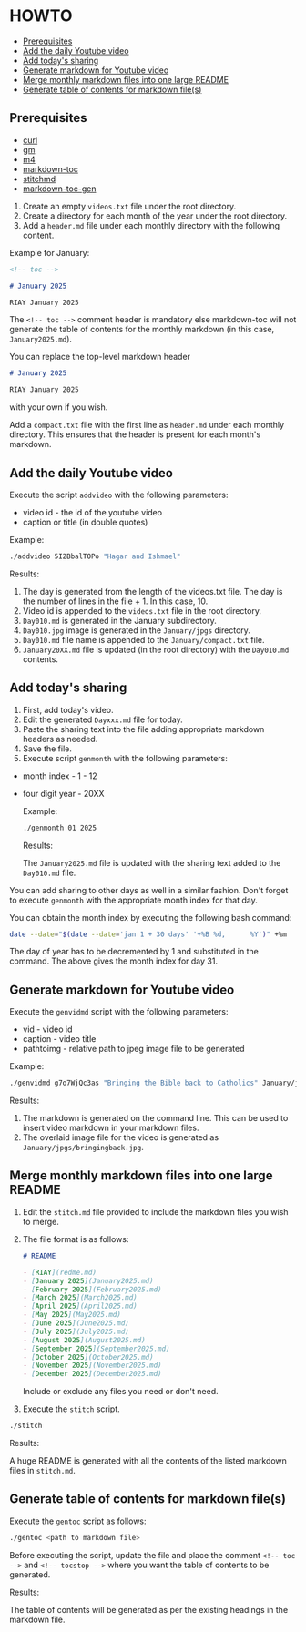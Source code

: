 # HOWTO

<!-- toc -->

- [Prerequisites](#prerequisites)
- [Add the daily Youtube video](#add-the-daily-youtube-video)
- [Add today's sharing](#add-todays-sharing)
- [Generate markdown for Youtube video](#generate-markdown-for-youtube-video)
- [Merge monthly markdown files into one large README](#merge-monthly-markdown-files-into-one-large-readme)
- [Generate table of contents for markdown file(s)](#generate-table-of-contents-for-markdown-files)

<!-- tocstop -->

## Prerequisites

- [curl](https://curl.se/)
- [gm](http://www.graphicsmagick.org/)
- [m4](https://www.gnu.org/software/m4/)
- [markdown-toc](https://github.com/jonschlinkert/markdown-toc)
- [stitchmd](https://github.com/abhinav/stitchmd)
- [markdown-toc-gen](https://github.com/thesilk-tux/markdown-toc-gen)

1. Create an empty `videos.txt` file under the root directory.
2. Create a directory for each month of the year under the root directory.
3. Add a `header.md` file under each monthly directory with the following content.

Example for January:

```markdown
<!-- toc -->

# January 2025

RIAY January 2025
```

The `<!-- toc -->` comment header is mandatory else markdown-toc will not generate the table of contents
for the monthly markdown (in this case, `January2025.md`).

You can replace the top-level markdown header

```markdown
# January 2025

RIAY January 2025
```

with your own if you wish.

Add a `compact.txt` file with the first line as `header.md` under each monthly directory.
This ensures that the header is present for each month's markdown.

## Add the daily Youtube video

Execute the script `addvideo` with the following parameters:

- video id - the id of the youtube video
- caption or title (in double quotes)

Example:

```bash
./addvideo 5I2BbalTOPo "Hagar and Ishmael"
```

Results:

1.  The day is generated from the length of the videos.txt file. The day is the number of lines in the file + 1.
    In this case, 10.
2.  Video id is appended to the `videos.txt` file in the root directory.
3.  `Day010.md` is generated in the January subdirectory.
4.  `Day010.jpg` image is generated in the `January/jpgs` directory.
5.  `Day010.md` file name is appended to the `January/compact.txt` file.
6.  `January20XX.md` file is updated (in the root directory) with the `Day010.md` contents.

## Add today's sharing

1.  First, add today's video.
2.  Edit the generated `Dayxxx.md` file for today.
3.  Paste the sharing text into the file adding appropriate markdown headers as needed.
4.  Save the file.
5.  Execute script `genmonth` with the following parameters:

- month index - 1 - 12

- four digit year - 20XX

  Example:

  ```bash
  ./genmonth 01 2025
  ```

  Results:

  The `January2025.md` file is updated with the sharing text added to the `Day010.md` file.

You can add sharing to other days as well in a similar fashion.
Don't forget to execute `genmonth` with the appropriate month index for that day.

You can obtain the month index by executing the following bash command:

```bash
date --date="$(date --date='jan 1 + 30 days' '+%B %d,      %Y')" +%m
```

The day of year has to be decremented by 1 and substituted in the command.
The above gives the month index for day 31.

## Generate markdown for Youtube video

Execute the `genvidmd` script with the following parameters:

- vid - video id
- caption - video title
- pathtoimg - relative path to jpeg image file to be generated

Example:

```bash
./genvidmd g7o7WjQc3as "Bringing the Bible back to Catholics" January/jpgs/bringingback.jpg
```

Results:

1.  The markdown is generated on the command line. This can be used to insert video markdown in your markdown files.
2.  The overlaid image file for the video is generated as `January/jpgs/bringingback.jpg`.

## Merge monthly markdown files into one large README

1.  Edit the `stitch.md` file provided to include the markdown files you wish to merge.

2.  The file format is as follows:

    ```markdown
    # README

    - [RIAY](redme.md)
    - [January 2025](January2025.md)
    - [February 2025](February2025.md)
    - [March 2025](March2025.md)
    - [April 2025](April2025.md)
    - [May 2025](May2025.md)
    - [June 2025](June2025.md)
    - [July 2025](July2025.md)
    - [August 2025](August2025.md)
    - [September 2025](September2025.md)
    - [October 2025](October2025.md)
    - [November 2025](November2025.md)
    - [December 2025](December2025.md)
    ```

    Include or exclude any files you need or don't need.

3.  Execute the `stitch` script.

```bash
./stitch
```

Results:

A huge README is generated with all the contents of the listed markdown files in `stitch.md`.

## Generate table of contents for markdown file(s)

Execute the `gentoc` script as follows:

```bash
./gentoc <path to markdown file>
```

Before executing the script, update the file and place the comment `<!-- toc -->` and `<!-- tocstop -->` where you want the table of contents to be generated.

Results:

The table of contents will be generated as per the existing headings in the markdown file.
